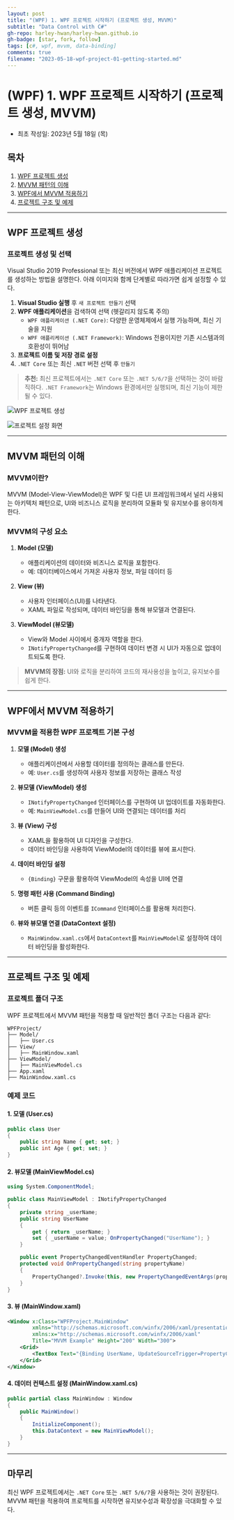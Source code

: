 ```yaml
---
layout: post
title: "(WPF) 1. WPF 프로젝트 시작하기 (프로젝트 생성, MVVM)"
subtitle: "Data Control with C#"
gh-repo: harley-hwan/harley-hwan.github.io
gh-badge: [star, fork, follow]
tags: [c#, wpf, mvvm, data-binding]
comments: true
filename: "2023-05-18-wpf-project-01-getting-started.md"
---
```


# (WPF) 1. WPF 프로젝트 시작하기 (프로젝트 생성, MVVM)
- 최초 작성일: 2023년 5월 18일 (목)

## 목차
1. [WPF 프로젝트 생성](#wpf-프로젝트-생성)
2. [MVVM 패턴의 이해](#mvvm-패턴의-이해)
3. [WPF에서 MVVM 적용하기](#wpf에서-mvvm-적용하기)
4. [프로젝트 구조 및 예제](#프로젝트-구조-및-예제)

---

## WPF 프로젝트 생성

### 프로젝트 생성 및 선택

Visual Studio 2019 Professional 또는 최신 버전에서 WPF 애플리케이션 프로젝트를 생성하는 방법을 설명한다. 아래 이미지와 함께 단계별로 따라가면 쉽게 설정할 수 있다.

1. **Visual Studio 실행** 후 `새 프로젝트 만들기` 선택
2. **WPF 애플리케이션**을 검색하여 선택 (헷갈리지 않도록 주의)
   - `WPF 애플리케이션 (.NET Core)`: 다양한 운영체제에서 실행 가능하며, 최신 기술을 지원
   - `WPF 애플리케이션 (.NET Framework)`: Windows 전용이지만 기존 시스템과의 호환성이 뛰어남
3. **프로젝트 이름 및 저장 경로 설정**
4. `.NET Core` 또는 최신 `.NET` 버전 선택 후 `만들기`

> **추천:** 최신 프로젝트에서는 `.NET Core` 또는 `.NET 5/6/7`을 선택하는 것이 바람직하다. `.NET Framework`는 Windows 환경에서만 실행되며, 최신 기능이 제한될 수 있다.

![WPF 프로젝트 생성](https://github.com/harley-hwan/harley-hwan.github.io/assets/68185569/f2657c02-6a39-4ee6-ba5a-932ee220e533)

![프로젝트 설정 화면](https://github.com/harley-hwan/harley-hwan.github.io/assets/68185569/c50103a7-dfb7-4d33-aa16-06a7a406aa4a)

---

## MVVM 패턴의 이해

### MVVM이란?
MVVM (Model-View-ViewModel)은 WPF 및 다른 UI 프레임워크에서 널리 사용되는 아키텍처 패턴으로, UI와 비즈니스 로직을 분리하여 모듈화 및 유지보수를 용이하게 한다.

### MVVM의 구성 요소
1. **Model (모델)**
   - 애플리케이션의 데이터와 비즈니스 로직을 포함한다.
   - 예: 데이터베이스에서 가져온 사용자 정보, 파일 데이터 등

2. **View (뷰)**
   - 사용자 인터페이스(UI)를 나타낸다.
   - XAML 파일로 작성되며, 데이터 바인딩을 통해 뷰모델과 연결된다.

3. **ViewModel (뷰모델)**
   - View와 Model 사이에서 중개자 역할을 한다.
   - `INotifyPropertyChanged`를 구현하여 데이터 변경 시 UI가 자동으로 업데이트되도록 한다.

> **MVVM의 장점:** UI와 로직을 분리하여 코드의 재사용성을 높이고, 유지보수를 쉽게 한다.

---

## WPF에서 MVVM 적용하기

### MVVM을 적용한 WPF 프로젝트 기본 구성

1. **모델 (Model) 생성**
   - 애플리케이션에서 사용할 데이터를 정의하는 클래스를 만든다.
   - 예: `User.cs`를 생성하여 사용자 정보를 저장하는 클래스 작성

2. **뷰모델 (ViewModel) 생성**
   - `INotifyPropertyChanged` 인터페이스를 구현하여 UI 업데이트를 자동화한다.
   - 예: `MainViewModel.cs`를 만들어 UI와 연결되는 데이터를 처리

3. **뷰 (View) 구성**
   - XAML을 활용하여 UI 디자인을 구성한다.
   - 데이터 바인딩을 사용하여 ViewModel의 데이터를 뷰에 표시한다.

4. **데이터 바인딩 설정**
   - `{Binding}` 구문을 활용하여 ViewModel의 속성을 UI에 연결

5. **명령 패턴 사용 (Command Binding)**
   - 버튼 클릭 등의 이벤트를 `ICommand` 인터페이스를 활용해 처리한다.

6. **뷰와 뷰모델 연결 (DataContext 설정)**
   - `MainWindow.xaml.cs`에서 `DataContext`를 `MainViewModel`로 설정하여 데이터 바인딩을 활성화한다.

---

## 프로젝트 구조 및 예제

### 프로젝트 폴더 구조

WPF 프로젝트에서 MVVM 패턴을 적용할 때 일반적인 폴더 구조는 다음과 같다:

```
WPFProject/
├── Model/
│   ├── User.cs
├── View/
│   ├── MainWindow.xaml
├── ViewModel/
│   ├── MainViewModel.cs
├── App.xaml
├── MainWindow.xaml.cs
```

### 예제 코드

#### 1. 모델 (User.cs)
```csharp
public class User
{
    public string Name { get; set; }
    public int Age { get; set; }
}
```

#### 2. 뷰모델 (MainViewModel.cs)
```csharp
using System.ComponentModel;

public class MainViewModel : INotifyPropertyChanged
{
    private string _userName;
    public string UserName
    {
        get { return _userName; }
        set { _userName = value; OnPropertyChanged("UserName"); }
    }

    public event PropertyChangedEventHandler PropertyChanged;
    protected void OnPropertyChanged(string propertyName)
    {
        PropertyChanged?.Invoke(this, new PropertyChangedEventArgs(propertyName));
    }
}
```

#### 3. 뷰 (MainWindow.xaml)
```xml
<Window x:Class="WPFProject.MainWindow"
        xmlns="http://schemas.microsoft.com/winfx/2006/xaml/presentation"
        xmlns:x="http://schemas.microsoft.com/winfx/2006/xaml"
        Title="MVVM Example" Height="200" Width="300">
    <Grid>
        <TextBox Text="{Binding UserName, UpdateSourceTrigger=PropertyChanged}" Width="200" Height="30" Margin="10"/>
    </Grid>
</Window>
```

#### 4. 데이터 컨텍스트 설정 (MainWindow.xaml.cs)
```csharp
public partial class MainWindow : Window
{
    public MainWindow()
    {
        InitializeComponent();
        this.DataContext = new MainViewModel();
    }
}
```

---

## 마무리

최신 WPF 프로젝트에서는 `.NET Core` 또는 `.NET 5/6/7`을 사용하는 것이 권장된다. MVVM 패턴을 적용하여 프로젝트를 시작하면 유지보수성과 확장성을 극대화할 수 있다.

